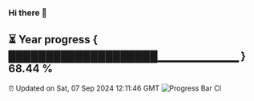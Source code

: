 ### Hi there 👋
⏳ Year progress { ████████████████████▁▁▁▁▁▁▁▁▁▁ } 68.44 %
---
⏰ Updated on Sat, 07 Sep 2024 12:11:46 GMT
![Progress Bar CI](https://github.com/Moyi321/Moyi321/workflows/Progress%20Bar%20CI/badge.svg)
